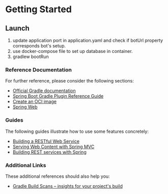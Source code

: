 # Getting Started
## Launch 
1. update application port in application.yaml and check if botUrl property corresponds bot's setup.  
2. use docker-compose file to set up database in container. 
2. gradlew bootRun

### Reference Documentation
For further reference, please consider the following sections:

* [Official Gradle documentation](https://docs.gradle.org)
* [Spring Boot Gradle Plugin Reference Guide](https://docs.spring.io/spring-boot/docs/2.7.11-SNAPSHOT/gradle-plugin/reference/html/)
* [Create an OCI image](https://docs.spring.io/spring-boot/docs/2.7.11-SNAPSHOT/gradle-plugin/reference/html/#build-image)
* [Spring Web](https://docs.spring.io/spring-boot/docs/2.7.11-SNAPSHOT/reference/htmlsingle/#web)

### Guides
The following guides illustrate how to use some features concretely:

* [Building a RESTful Web Service](https://spring.io/guides/gs/rest-service/)
* [Serving Web Content with Spring MVC](https://spring.io/guides/gs/serving-web-content/)
* [Building REST services with Spring](https://spring.io/guides/tutorials/rest/)

### Additional Links
These additional references should also help you:

* [Gradle Build Scans – insights for your project's build](https://scans.gradle.com#gradle)
